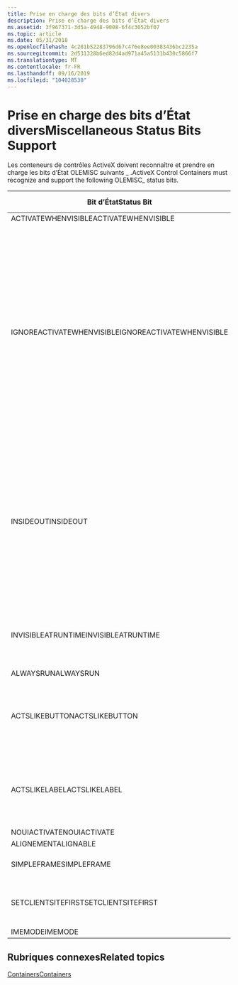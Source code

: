 ```yaml
---
title: Prise en charge des bits d’État divers
description: Prise en charge des bits d’État divers
ms.assetid: 3f967371-3d5a-4948-9008-6f4c3052bf07
ms.topic: article
ms.date: 05/31/2018
ms.openlocfilehash: 4c281b52283796d67c476e8ee00383436bc2235a
ms.sourcegitcommit: 2d531328b6ed82d4ad971a45a5131b430c5866f7
ms.translationtype: MT
ms.contentlocale: fr-FR
ms.lasthandoff: 09/16/2019
ms.locfileid: "104028530"
---
```

# <a name="miscellaneous-status-bits-support"></a><span data-ttu-id="343eb-103">Prise en charge des bits d’État divers</span><span class="sxs-lookup"><span data-stu-id="343eb-103">Miscellaneous Status Bits Support</span></span>

<span data-ttu-id="343eb-104">Les conteneurs de contrôles ActiveX doivent reconnaître et prendre en charge les bits d’État OLEMISC suivants \_ .</span><span class="sxs-lookup"><span data-stu-id="343eb-104">ActiveX Control Containers must recognize and support the following OLEMISC\_ status bits.</span></span>



| <span data-ttu-id="343eb-105">Bit d’État</span><span class="sxs-lookup"><span data-stu-id="343eb-105">Status Bit</span></span>                           | <span data-ttu-id="343eb-106">Requis ?</span><span class="sxs-lookup"><span data-stu-id="343eb-106">Required?</span></span>      | <span data-ttu-id="343eb-107">Commentaires</span><span class="sxs-lookup"><span data-stu-id="343eb-107">Comments</span></span>                                                                                                                                                                                                                                                                                                |
|--------------------------------------|----------------|---------------------------------------------------------------------------------------------------------------------------------------------------------------------------------------------------------------------------------------------------------------------------------------------------------|
| <span data-ttu-id="343eb-108">ACTIVATEWHENVISIBLE</span><span class="sxs-lookup"><span data-stu-id="343eb-108">ACTIVATEWHENVISIBLE</span></span><br/>       | <span data-ttu-id="343eb-109">Oui</span><span class="sxs-lookup"><span data-stu-id="343eb-109">Yes</span></span><br/> |                                                                                                                                                                                                                                                                                                         |
| <span data-ttu-id="343eb-110">IGNOREACTIVATEWHENVISIBLE</span><span class="sxs-lookup"><span data-stu-id="343eb-110">IGNOREACTIVATEWHENVISIBLE</span></span><br/> | <span data-ttu-id="343eb-111">Non</span><span class="sxs-lookup"><span data-stu-id="343eb-111">No</span></span><br/>  | <span data-ttu-id="343eb-112">Nécessaire pour la prise en charge des contrôles inactifs et sans fenêtre.</span><span class="sxs-lookup"><span data-stu-id="343eb-112">Needed for inactive and windowless control support.</span></span> <span data-ttu-id="343eb-113">Le bit IGNOREACTIVATEWHENVISIBLE est destiné aux conteneurs hébergeant des contrôles inactifs et sans fenêtre.</span><span class="sxs-lookup"><span data-stu-id="343eb-113">The IGNOREACTIVATEWHENVISIBLE bit is for containers hosting inactive and windowless controls.</span></span> <span data-ttu-id="343eb-114">Le bit IGNOREACTIVATEWHENVISIBLE est introduit dans le cadre de la spécification des contrôles ActiveX 96. pour plus d’informations, consultez cette documentation.</span><span class="sxs-lookup"><span data-stu-id="343eb-114">The IGNOREACTIVATEWHENVISIBLE bit is introduced as part of the ActiveX Controls 96 specification, see this documentation for more details.</span></span><br/> |
| <span data-ttu-id="343eb-115">INSIDEOUT</span><span class="sxs-lookup"><span data-stu-id="343eb-115">INSIDEOUT</span></span><br/>                 | <span data-ttu-id="343eb-116">Non</span><span class="sxs-lookup"><span data-stu-id="343eb-116">No</span></span><br/>  | <span data-ttu-id="343eb-117">Il n’est généralement pas utilisé avec les contrôles ActiveX, mais plutôt avec les incorporations de documents composés.</span><span class="sxs-lookup"><span data-stu-id="343eb-117">Not generally used with ActiveX Controls but rather with compound document embeddings.</span></span> <span data-ttu-id="343eb-118">Notez que cela est contraire à la documentation du kit de développement logiciel (SDK) qui indique que ce bit doit être défini pour que le bit ACTIVATEWHENVISIBLE soit défini.</span><span class="sxs-lookup"><span data-stu-id="343eb-118">Note this is contrary to some SDK documentation that says this bit must be set for the ACTIVATEWHENVISIBLE bit to be set.</span></span><br/>                                                                             |
| <span data-ttu-id="343eb-119">INVISIBLEATRUNTIME</span><span class="sxs-lookup"><span data-stu-id="343eb-119">INVISIBLEATRUNTIME</span></span><br/>        | <span data-ttu-id="343eb-120">Oui</span><span class="sxs-lookup"><span data-stu-id="343eb-120">Yes</span></span><br/> | <span data-ttu-id="343eb-121">Désigne un contrôle qui doit être visible au moment du design, mais invisible au moment de l’exécution.</span><span class="sxs-lookup"><span data-stu-id="343eb-121">Designates a control that should be visible at design time, but invisible at run time.</span></span><br/>                                                                                                                                                                                                       |
| <span data-ttu-id="343eb-122">ALWAYSRUN</span><span class="sxs-lookup"><span data-stu-id="343eb-122">ALWAYSRUN</span></span><br/>                 | <span data-ttu-id="343eb-123">Oui</span><span class="sxs-lookup"><span data-stu-id="343eb-123">Yes</span></span><br/> |                                                                                                                                                                                                                                                                                                         |
| <span data-ttu-id="343eb-124">ACTSLIKEBUTTON</span><span class="sxs-lookup"><span data-stu-id="343eb-124">ACTSLIKEBUTTON</span></span><br/>            | <span data-ttu-id="343eb-125">Non</span><span class="sxs-lookup"><span data-stu-id="343eb-125">No</span></span><br/>  | <span data-ttu-id="343eb-126">La prise en charge est normalement obligatoire, bien qu’elle ne soit pas nécessaire pour les conteneurs de style de document.</span><span class="sxs-lookup"><span data-stu-id="343eb-126">Support is normally mandatory although it is not necessary for document style containers.</span></span><br/>                                                                                                                                                                                                    |
| <span data-ttu-id="343eb-127">ACTSLIKELABEL</span><span class="sxs-lookup"><span data-stu-id="343eb-127">ACTSLIKELABEL</span></span><br/>             | <span data-ttu-id="343eb-128">Non</span><span class="sxs-lookup"><span data-stu-id="343eb-128">No</span></span><br/>  | <span data-ttu-id="343eb-129">La prise en charge est normalement obligatoire, bien qu’elle ne soit pas nécessaire pour les conteneurs de style de document.</span><span class="sxs-lookup"><span data-stu-id="343eb-129">Support is normally mandatory although it is not necessary for document style containers.</span></span><br/>                                                                                                                                                                                                    |
| <span data-ttu-id="343eb-130">NOUIACTIVATE</span><span class="sxs-lookup"><span data-stu-id="343eb-130">NOUIACTIVATE</span></span><br/>              | <span data-ttu-id="343eb-131">Oui</span><span class="sxs-lookup"><span data-stu-id="343eb-131">Yes</span></span><br/> |                                                                                                                                                                                                                                                                                                         |
| <span data-ttu-id="343eb-132">ALIGNEMENT</span><span class="sxs-lookup"><span data-stu-id="343eb-132">ALIGNABLE</span></span><br/>                 | <span data-ttu-id="343eb-133">Non</span><span class="sxs-lookup"><span data-stu-id="343eb-133">No</span></span><br/>  |                                                                                                                                                                                                                                                                                                         |
| <span data-ttu-id="343eb-134">SIMPLEFRAME</span><span class="sxs-lookup"><span data-stu-id="343eb-134">SIMPLEFRAME</span></span><br/>               | <span data-ttu-id="343eb-135">Non</span><span class="sxs-lookup"><span data-stu-id="343eb-135">No</span></span><br/>  | <span data-ttu-id="343eb-136">Voir [relation contenant-contenu de site à cadre simple](simple-frame-site-containment.md)</span><span class="sxs-lookup"><span data-stu-id="343eb-136">See [Simple Frame Site Containment](simple-frame-site-containment.md)</span></span><br/>                                                                                                                                                                                                                       |
| <span data-ttu-id="343eb-137">SETCLIENTSITEFIRST</span><span class="sxs-lookup"><span data-stu-id="343eb-137">SETCLIENTSITEFIRST</span></span><br/>        | <span data-ttu-id="343eb-138">Non</span><span class="sxs-lookup"><span data-stu-id="343eb-138">No</span></span><br/>  | <span data-ttu-id="343eb-139">La prise en charge de ce bit est recommandée, mais pas obligatoire.</span><span class="sxs-lookup"><span data-stu-id="343eb-139">Support for this bit is recommended but not mandatory.</span></span><br/>                                                                                                                                                                                                                                       |
| <span data-ttu-id="343eb-140">IMEMODE</span><span class="sxs-lookup"><span data-stu-id="343eb-140">IMEMODE</span></span><br/>                   | <span data-ttu-id="343eb-141">Non</span><span class="sxs-lookup"><span data-stu-id="343eb-141">No</span></span><br/>  |                                                                                                                                                                                                                                                                                                         |



 

## <a name="related-topics"></a><span data-ttu-id="343eb-142">Rubriques connexes</span><span class="sxs-lookup"><span data-stu-id="343eb-142">Related topics</span></span>

<dl> <dt>

[<span data-ttu-id="343eb-143">Containers</span><span class="sxs-lookup"><span data-stu-id="343eb-143">Containers</span></span>](containers.md)
</dt> </dl>

 

 





